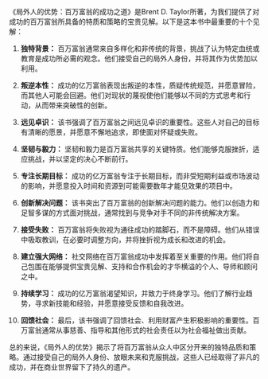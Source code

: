 《局外人的优势：百万富翁的成功之道》是Brent D. Taylor所著，为我们提供了对成功的百万富翁所具备的特质和策略的宝贵见解。以下是这本书中最重要的十个见解：

1. **独特背景：** 百万富翁通常来自多样化和非传统的背景，挑战了认为特定血统或教育是成功所必需的观念。他们接受自己的局外人身份，并将其作为优势加以利用。

2. **叛逆本性：** 成功的亿万富翁表现出叛逆的本性，质疑传统规范，并愿意冒险，而其他人可能会回避。他们对现状的蔑视使他们能够以不同的方式思考和行动，从而带来突破性的创新。

3. **远见卓识：** 该书强调了百万富翁之间远见卓识的重要性。这些人对自己的目标有清晰的愿景，并愿意不懈地追求，即使面对怀疑或失败。

4. **坚韧与毅力：** 坚韧和毅力是百万富翁共享的关键特质。他们能够克服挫折，适应挑战，并以坚定的决心不断前行。

5. **专注长期目标：** 成功的亿万富翁专注于长期目标，而非受短期利益或市场波动的影响，并愿意投入时间和资源到可能需要数年才能见效果的项目中。

6. **创新解决问题：** 该书突出了百万富翁的创新解决问题的能力。他们以创造力和足智多谋的方式面对挑战，通常找到与竞争对手不同的非传统解决方案。

7. **接受失败：** 百万富翁将失败视为通往成功的踏脚石，而不是障碍。他们从错误中吸取教训，在必要时调整方向，并将挫折视为成长和改进的机会。

8. **建立强大网络：** 社交网络在百万富翁成功中发挥着至关重要的作用。他们将自己包围在能够提供宝贵见解、支持和合作机会的才华横溢的个人、导师和顾问之中。

9. **持续学习：** 成功的亿万富翁渴望知识，并致力于终身学习。他们了解行业趋势，寻求新技能和经验，并愿意接受反馈和自我改进。

10. **回馈社会：** 最后，该书强调了回馈社会、利用财富产生积极影响的重要性。百万富翁通常从事慈善、指导和其他形式的社会责任以为社会福祉做出贡献。

总的来说，《局外人的优势》揭示了将百万富翁从众人中区分开来的独特品质和策略。通过接受自己的局外人身份、放眼未来和克服挑战，这些人已经取得了非凡的成功，并在商业世界留下了持久的遗产。
